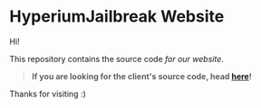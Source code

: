 # HyperiumJailbreak Website

Hi!

This repository contains the source code *for our website*.

> **If you are looking for the client's source code, head [here](https://github.com/hyperiumjailbreak/client)!**

Thanks for visiting :)
